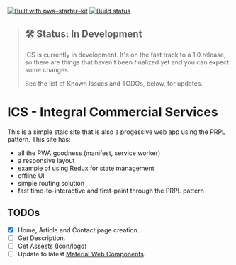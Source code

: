 [![Built with pwa–starter–kit](https://img.shields.io/badge/built_with-pwa–starter–kit_-blue.svg)](https://github.com/Polymer/pwa-starter-kit "Built with pwa–starter–kit")
[![Build status](https://api.travis-ci.org/Polymer/pwa-starter-kit.svg?branch=master)](https://travis-ci.org/Polymer/pwa-starter-kit)

> ## 🛠 Status: In Development
> ICS is currently in development. It's on the fast track to a 1.0 release, so there are things that haven't been finalized yet and you can expect some changes.
>
> See the list of Known Issues and TODOs, below, for updates.

# ICS - Integral Commercial Services

This is a simple staic site that is also a progessive web app using the PRPL pattern. This site has:
- all the PWA goodness (manifest, service worker)
- a responsive layout
- example of using Redux for state management
- offline UI
- simple routing solution
- fast time-to-interactive and first-paint through the PRPL pattern

## TODOs

- [x] Home, Article and Contact page creation.
- [ ] Get Description.
- [ ] Get Assests (Icon/logo)
- [ ] Update to latest [Material Web Components](https://github.com/material-components/material-components-web-components).
